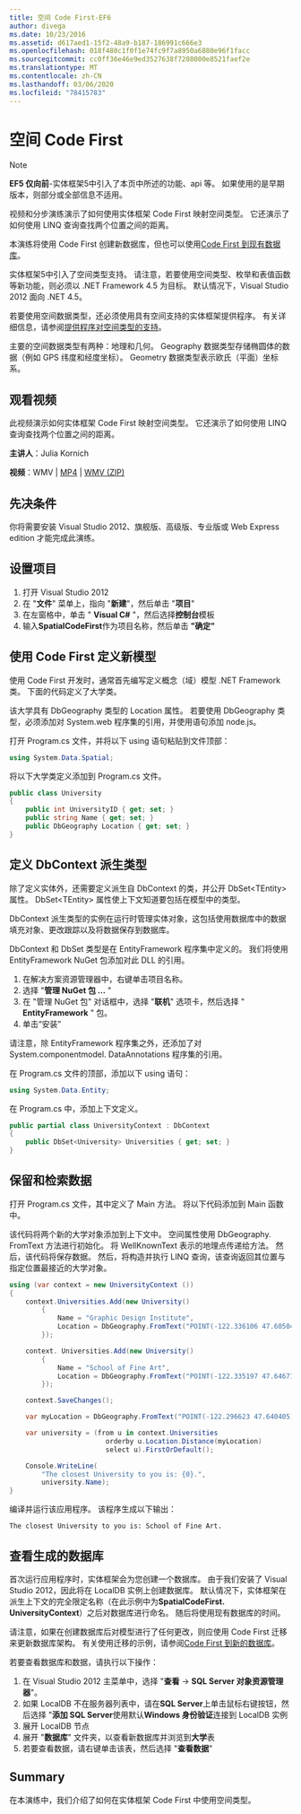 ```yaml
---
title: 空间 Code First-EF6
author: divega
ms.date: 10/23/2016
ms.assetid: d617aed1-15f2-48a9-b187-186991c666e3
ms.openlocfilehash: 018f480c1f0f1e74fc9f7a8950a6880e96f1facc
ms.sourcegitcommit: cc0ff36e46e9ed3527638f7208000e8521faef2e
ms.translationtype: MT
ms.contentlocale: zh-CN
ms.lasthandoff: 03/06/2020
ms.locfileid: "78415783"
---
```

# <a name="spatial---code-first"></a>空间 Code First
> [!NOTE]
> **EF5 仅向前**-实体框架5中引入了本页中所述的功能、api 等。 如果使用的是早期版本，则部分或全部信息不适用。

视频和分步演练演示了如何使用实体框架 Code First 映射空间类型。 它还演示了如何使用 LINQ 查询查找两个位置之间的距离。

本演练将使用 Code First 创建新数据库，但也可以使用[Code First 到现有数据库](~/ef6/modeling/code-first/workflows/existing-database.md)。

实体框架5中引入了空间类型支持。 请注意，若要使用空间类型、枚举和表值函数等新功能，则必须以 .NET Framework 4.5 为目标。 默认情况下，Visual Studio 2012 面向 .NET 4.5。

若要使用空间数据类型，还必须使用具有空间支持的实体框架提供程序。 有关详细信息，请参阅[提供程序对空间类型的支持](~/ef6/fundamentals/providers/spatial-support.md)。

主要的空间数据类型有两种：地理和几何。 Geography 数据类型存储椭圆体的数据（例如 GPS 纬度和经度坐标）。 Geometry 数据类型表示欧氏（平面）坐标系。

## <a name="watch-the-video"></a>观看视频
此视频演示如何实体框架 Code First 映射空间类型。 它还演示了如何使用 LINQ 查询查找两个位置之间的距离。

**主讲人**：Julia Kornich

**视频**：WMV | [MP4](https://download.microsoft.com/download/9/1/3/913EA17E-6F97-41D8-A4FE-805A0D83D26A/HDI-ITPro-MSDN-mp4video-spatialwithcodefirst.m4v) | [WMV (ZIP)](https://download.microsoft.com/download/9/1/3/913EA17E-6F97-41D8-A4FE-805A0D83D26A/HDI-ITPro-MSDN-winvideo-spatialwithcodefirst.zip)

## <a name="pre-requisites"></a>先决条件

你将需要安装 Visual Studio 2012、旗舰版、高级版、专业版或 Web Express edition 才能完成此演练。

## <a name="set-up-the-project"></a>设置项目

1.  打开 Visual Studio 2012
2.  在 "**文件**" 菜单上，指向 "**新建**"，然后单击 "**项目**"
3.  在左窗格中，单击 " **Visual C\#** "，然后选择**控制台**模板
4.  输入**SpatialCodeFirst**作为项目名称，然后单击 **"确定"**

## <a name="define-a-new-model-using-code-first"></a>使用 Code First 定义新模型

使用 Code First 开发时，通常首先编写定义概念（域）模型 .NET Framework 类。 下面的代码定义了大学类。

该大学具有 DbGeography 类型的 Location 属性。 若要使用 DbGeography 类型，必须添加对 System.web 程序集的引用，并使用语句添加 node.js。

打开 Program.cs 文件，并将以下 using 语句粘贴到文件顶部：

``` csharp
using System.Data.Spatial;
```

将以下大学类定义添加到 Program.cs 文件。

``` csharp
public class University  
{
    public int UniversityID { get; set; }
    public string Name { get; set; }
    public DbGeography Location { get; set; }
}
```

## <a name="define-the-dbcontext-derived-type"></a>定义 DbContext 派生类型

除了定义实体外，还需要定义派生自 DbContext 的类，并公开 DbSet&lt;TEntity&gt; 属性。 DbSet&lt;TEntity&gt; 属性使上下文知道要包括在模型中的类型。

DbContext 派生类型的实例在运行时管理实体对象，这包括使用数据库中的数据填充对象、更改跟踪以及将数据保存到数据库。

DbContext 和 DbSet 类型是在 EntityFramework 程序集中定义的。 我们将使用 EntityFramework NuGet 包添加对此 DLL 的引用。

1.  在解决方案资源管理器中，右键单击项目名称。
2.  选择 "**管理 NuGet 包 ...** "
3.  在 "管理 NuGet 包" 对话框中，选择 "**联机**" 选项卡，然后选择 " **EntityFramework** " 包。
4.  单击“安装”

请注意，除 EntityFramework 程序集之外，还添加了对 System.componentmodel. DataAnnotations 程序集的引用。

在 Program.cs 文件的顶部，添加以下 using 语句：

``` csharp
using System.Data.Entity;
```

在 Program.cs 中，添加上下文定义。 

``` csharp
public partial class UniversityContext : DbContext
{
    public DbSet<University> Universities { get; set; }
}
```

## <a name="persist-and-retrieve-data"></a>保留和检索数据

打开 Program.cs 文件，其中定义了 Main 方法。 将以下代码添加到 Main 函数中。

该代码将两个新的大学对象添加到上下文中。 空间属性使用 DbGeography. FromText 方法进行初始化。 将 WellKnownText 表示的地理点传递给方法。 然后，该代码将保存数据。 然后，将构造并执行 LINQ 查询，该查询返回其位置与指定位置最接近的大学对象。

``` csharp
using (var context = new UniversityContext ())
{
    context.Universities.Add(new University()
        {
            Name = "Graphic Design Institute",
            Location = DbGeography.FromText("POINT(-122.336106 47.605049)"),
        });

    context. Universities.Add(new University()
        {
            Name = "School of Fine Art",
            Location = DbGeography.FromText("POINT(-122.335197 47.646711)"),
        });

    context.SaveChanges();

    var myLocation = DbGeography.FromText("POINT(-122.296623 47.640405)");

    var university = (from u in context.Universities
                        orderby u.Location.Distance(myLocation)
                        select u).FirstOrDefault();

    Console.WriteLine(
        "The closest University to you is: {0}.",
        university.Name);
}
```

编译并运行该应用程序。 该程序生成以下输出：

```console
The closest University to you is: School of Fine Art.
```

## <a name="view-the-generated-database"></a>查看生成的数据库

首次运行应用程序时，实体框架会为您创建一个数据库。 由于我们安装了 Visual Studio 2012，因此将在 LocalDB 实例上创建数据库。 默认情况下，实体框架在派生上下文的完全限定名称（在此示例中为**SpatialCodeFirst. UniversityContext**）之后对数据库进行命名。 随后将使用现有数据库的时间。  

请注意，如果在创建数据库后对模型进行了任何更改，则应使用 Code First 迁移来更新数据库架构。 有关使用迁移的示例，请参阅[Code First 到新的数据库](~/ef6/modeling/code-first/workflows/new-database.md)。

若要查看数据库和数据，请执行以下操作：

1.  在 Visual Studio 2012 主菜单中，选择 "**查看** -&gt; **SQL Server 对象资源管理器**"。
2.  如果 LocalDB 不在服务器列表中，请在**SQL Server**上单击鼠标右键按钮，然后选择 "**添加 SQL Server**使用默认**Windows 身份验证**连接到 LocalDB 实例
3.  展开 LocalDB 节点
4.  展开 "**数据库**" 文件夹，以查看新数据库并浏览到**大学**表
5.  若要查看数据，请右键单击该表，然后选择 "**查看数据**"

## <a name="summary"></a>Summary

在本演练中，我们介绍了如何在实体框架 Code First 中使用空间类型。 
